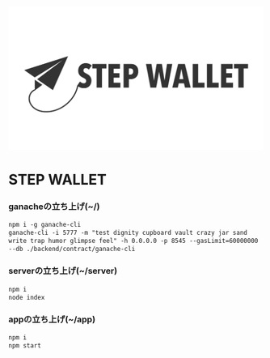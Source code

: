 <p align="center">
  <img src="./static/Logo_step_wallet.png" width="1280">
</p>

# STEP WALLET

### ganacheの立ち上げ(~/)
```
npm i -g ganache-cli
ganache-cli -i 5777 -m "test dignity cupboard vault crazy jar sand write trap humor glimpse feel" -h 0.0.0.0 -p 8545 --gasLimit=60000000 --db ./backend/contract/ganache-cli
```

### serverの立ち上げ(~/server)
```
npm i
node index
```

### appの立ち上げ(~/app)
```
npm i
npm start
```